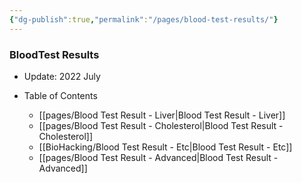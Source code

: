 ```yaml
---
{"dg-publish":true,"permalink":"/pages/blood-test-results/"}
---
```



### BloodTest Results


- Update: 2022 July

- Table of Contents
	- [[pages/Blood Test Result - Liver\|Blood Test Result - Liver]]
	- [[pages/Blood Test Result - Cholesterol\|Blood Test Result - Cholesterol]]
	- [[BioHacking/Blood Test Result - Etc\|Blood Test Result - Etc]]
	- [[pages/Blood Test Result - Advanced\|Blood Test Result - Advanced]]
